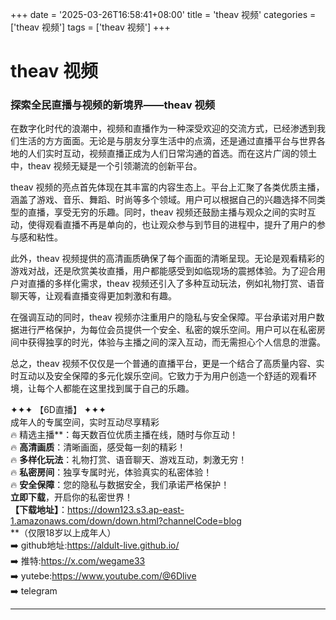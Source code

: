 +++
date = '2025-03-26T16:58:41+08:00'
title = 'theav 视频'
categories = ['theav 视频']
tags = ['theav 视频']
+++

# theav 视频

### 探索全民直播与视频的新境界——theav 视频

在数字化时代的浪潮中，视频和直播作为一种深受欢迎的交流方式，已经渗透到我们生活的方方面面。无论是与朋友分享生活中的点滴，还是通过直播平台与世界各地的人们实时互动，视频直播正成为人们日常沟通的首选。而在这片广阔的领土中，theav 视频无疑是一个引领潮流的创新平台。

theav 视频的亮点首先体现在其丰富的内容生态上。平台上汇聚了各类优质主播，涵盖了游戏、音乐、舞蹈、时尚等多个领域。用户可以根据自己的兴趣选择不同类型的直播，享受无穷的乐趣。同时，theav 视频还鼓励主播与观众之间的实时互动，使得观看直播不再是单向的，也让观众参与到节目的进程中，提升了用户的参与感和粘性。

此外，theav 视频提供的高清画质确保了每个画面的清晰呈现。无论是观看精彩的游戏对战，还是欣赏美妆直播，用户都能感受到如临现场的震撼体验。为了迎合用户对直播的多样化需求，theav 视频还引入了多种互动玩法，例如礼物打赏、语音聊天等，让观看直播变得更加刺激和有趣。

在强调互动的同时，theav 视频亦注重用户的隐私与安全保障。平台承诺对用户数据进行严格保护，为每位会员提供一个安全、私密的娱乐空间。用户可以在私密房间中获得独享的时光，体验与主播之间的深入互动，而无需担心个人信息的泄露。

总之，theav 视频不仅仅是一个普通的直播平台，更是一个结合了高质量内容、实时互动以及安全保障的多元化娱乐空间。它致力于为用户创造一个舒适的观看环境，让每个人都能在这里找到属于自己的乐趣。

✦✦✦ 【6D直播】 ✦✦✦  
成年人的专属空间，实时互动尽享精彩  
🔥 精选主播**：每天数百位优质主播在线，随时与你互动！  
🔥 **高清画质**：清晰画面，感受每一刻的精彩！  
🔥 **多样化玩法**：礼物打赏、语音聊天、游戏互动，刺激无穷！  
🔥 **私密房间**：独享专属时光，体验真实的私密体验！  
🔥 **安全保障**：您的隐私与数据安全，我们承诺严格保护！  
**立即下载**，开启你的私密世界！  
**【下载地址】**：https://down123.s3.ap-east-1.amazonaws.com/down/down.html?channelCode=blog  
**（仅限18岁以上成年人）  
➡️ github地址:https://aldult-live.github.io/  
➡️ 推特:https://x.com/wegame33  
➡️ yutebe:https://www.youtube.com/@6Dlive  
➡️ telegram  

---
